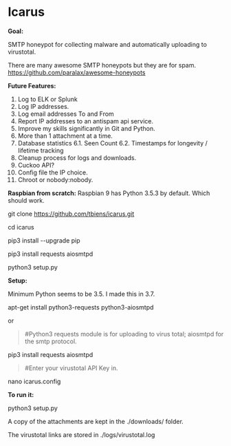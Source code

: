 # Icarus
**Goal:**

SMTP honeypot for collecting malware and automatically uploading to virustotal.

There are many awesome SMTP honeypots but they are for spam. https://github.com/paralax/awesome-honeypots

**Future Features:**

1. Log to ELK or Splunk
2. Log IP addresses.
3. Log email addresses To and From
3. Report IP addresses to an antispam api service.
4. Improve my skills significantly in Git and Python. 
5. More than 1 attachment at a time.
6. Database statistics
  6.1. Seen Count
  6.2. Timestamps for longevity / lifetime tracking
7. Cleanup process for logs and downloads.
8. Cuckoo API?
9. Config file the IP choice.
10. Chroot or nobody:nobody.

**Raspbian from scratch:**
Raspbian 9 has Python 3.5.3 by default. Which should work.

git clone https://github.com/tbiens/icarus.git

cd icarus

pip3 install --upgrade pip

pip3 install requests aiosmtpd

python3 setup.py


**Setup:**

Minimum Python seems to be 3.5. I made this in 3.7. 

apt-get install python3-requests python3-aiosmtpd

or
>#Python3 requests module is for uploading to virus total; aiosmtpd for the smtp protocol.

pip3 install requests aiosmtpd 

>#Enter your virustotal API Key in.

nano icarus.config  

**To run it:**

python3 setup.py

A copy of the attachments are kept in the ./downloads/ folder.

The virustotal links are stored in ./logs/virustotal.log
